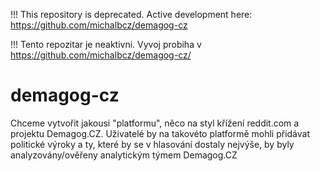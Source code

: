 !!! This repository is deprecated. Active development here: https://github.com/michalbcz/demagog-cz

!!! Tento repozitar je neaktivni. Vyvoj probiha v https://github.com/michalbcz/demagog-cz/

demagog-cz
==========

Chceme vytvořit jakousi "platformu", něco na styl křížení reddit.com a projektu Demagog.CZ. Uživatelé by na takovéto platformě mohli přidávat politické výroky a ty, které by se v hlasování dostaly nejvýše, by byly analyzovány/ověřeny analytickým týmem Demagog.CZ
